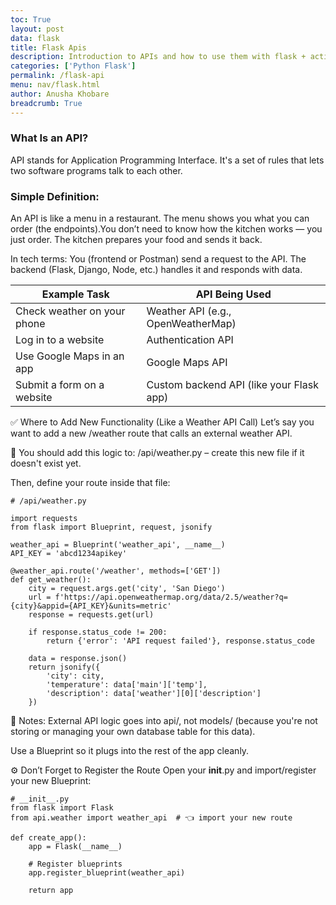 ```yaml
---
toc: True
layout: post
data: flask
title: Flask Apis
description: Introduction to APIs and how to use them with flask + activity
categories: ['Python Flask']
permalink: /flask-api
menu: nav/flask.html
author: Anusha Khobare
breadcrumb: True 
---
```

### What Is an API?
API stands for Application Programming Interface.
It's a set of rules that lets two software programs talk to each other.

### Simple Definition:
An API is like a menu in a restaurant. The menu shows you what you can order (the endpoints).You don’t need to know how the kitchen works — you just order.
The kitchen prepares your food and sends it back.

In tech terms: You (frontend or Postman) send a request to the API. The backend (Flask, Django, Node, etc.) handles it and responds with data.

| Example Task                | API Being Used                           |
| --------------------------- | ---------------------------------------- |
| Check weather on your phone | Weather API (e.g., OpenWeatherMap)       |
| Log in to a website         | Authentication API                       |
| Use Google Maps in an app   | Google Maps API                          |
| Submit a form on a website  | Custom backend API (like your Flask app) |


✅ Where to Add New Functionality (Like a Weather API Call)
Let’s say you want to add a new /weather route that calls an external weather API.

📌 You should add this logic to:
/api/weather.py – create this new file if it doesn't exist yet.

Then, define your route inside that file:

~~~
# /api/weather.py

import requests
from flask import Blueprint, request, jsonify

weather_api = Blueprint('weather_api', __name__)
API_KEY = 'abcd1234apikey'

@weather_api.route('/weather', methods=['GET'])
def get_weather():
    city = request.args.get('city', 'San Diego')
    url = f'https://api.openweathermap.org/data/2.5/weather?q={city}&appid={API_KEY}&units=metric'
    response = requests.get(url)

    if response.status_code != 200:
        return {'error': 'API request failed'}, response.status_code

    data = response.json()
    return jsonify({
        'city': city,
        'temperature': data['main']['temp'],
        'description': data['weather'][0]['description']
    })
~~~
🧠 Notes:
External API logic goes into api/, not models/ (because you're not storing or managing your own database table for this data).

Use a Blueprint so it plugs into the rest of the app cleanly.

⚙️ Don’t Forget to Register the Route
Open your __init__.py and import/register your new Blueprint:

~~~
# __init__.py
from flask import Flask
from api.weather import weather_api  # 👈 import your new route

def create_app():
    app = Flask(__name__)
    
    # Register blueprints
    app.register_blueprint(weather_api)

    return app
~~~


